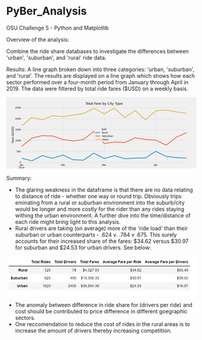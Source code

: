 # PyBer_Analysis
OSU Challenge 5 - Python and Matplotlib

Overview of the analysis:

Combine the ride share databases to investigate the differences between 'urban', 'suburban', and 'rural' ride data.

Results: A line graph broken down into three categories: 'urban, 'suburban', and 'rural'.  The results are displayed on a line graph which shows how each sector performed over a four-month period from January through April in 2019.  The data were filtered by total ride fares ($USD) on a weekly basis. 

![](analysis/PyBer_fare_summary.png)

Summary: 
- The glaring weakness in the dataframe is that there are no data relating to distance of ride - whether one way or round trip.  Obviously trips eminating from a rural or suburban environment into the suburb/city would be longer and more costly for the rider than any rides staying withing the urban environment.  A further dive into the time/distance of each ride might bring light to this analysis.
- Rural drivers are taking (on average) more of the 'ride load' than their suburban or urban counterparts - .624 v. .784 v .675.  This surely accounts for their increased share of the fares: $34.62 versus $30.97 for suburban and $24.53 for urban drivers.  See below:

![](analysis/Summary.PNG)


- The anomaly between difference in ride share for (drivers per ride) and cost should be contributed to price difference in different goegraphic sectors.
- One reccomendation to reduce the cost of rides in the rural areas is to increase the amount of drivers thereby increasing competition.
